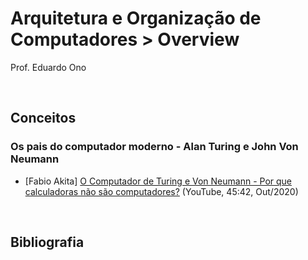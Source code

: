 # Arquitetura e Organização de Computadores > Overview

Prof. Eduardo Ono

<br>

## Conceitos

### Os pais do computador moderno - Alan Turing e John Von Neumann

* [Fabio Akita] [O Computador de Turing e Von Neumann - Por que calculadoras não são computadores?](https://www.youtube.com/watch?v=G4MvFT8TGII) (YouTube, 45:42, Out/2020)

<br>

## Bibliografia
